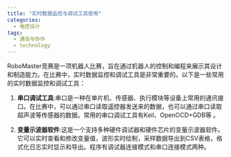 ```yaml
---  
title: "实时数据监控与调试工具使用"  
categories:  
  - 电控设计  
tags: 
  - 通信与协作 
  - technology  
---  
```


RoboMaster竞赛是一项机器人比赛，旨在通过机器人的控制和编程来展示其设计和制造能力。在比赛中，实时数据监控和调试工具是非常重要的。以下是一些常用的实时数据监控和调试工具：

1. **串口调试工具**:串口是一种在单片机、传感器、执行模块等设备上常用的通讯接口。在比赛中，可以通过串口读取遥控器发送来的数据，也可以通过串口读取超声波等传感器的数据。常用的串口调试工具有Keil、OpenOCD+GDB等 。

2. **变量示波器软件**:这是一个支持多种硬件调试器和硬件芯片的变量示波器软件。它可以实时查看和修改变量值，波形实时绘制，采样数据导出到CSV表格，格式化日志实时显示和导出。程序有调试器连接模式和串口连接模式两种。 
